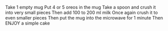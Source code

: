 Take 1 empty mug
Put 4 or 5 oreos in the mug
Take a spoon and crush it into very small pieces
Then add 100 to 200 ml milk
Once again crush it to even smaller pieces
Then put the mug into the microwave for 1 minute
Then ENJOY a simple cake